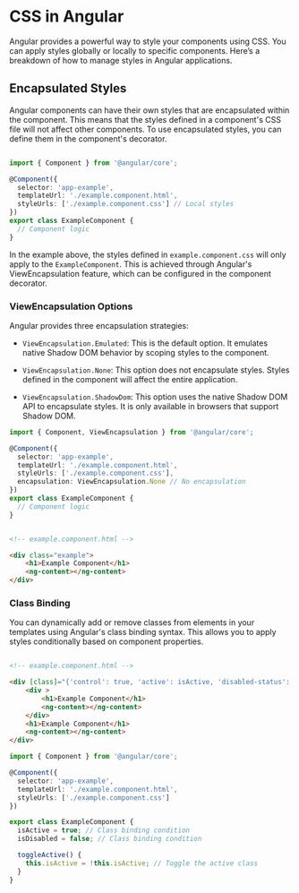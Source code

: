 # CSS in Angular

Angular provides a powerful way to style your components using CSS. You can apply styles globally or locally to specific components. Here’s a breakdown of how to manage styles in Angular applications.

## Encapsulated Styles

Angular components can have their own styles that are encapsulated within the component. This means that the styles defined in a component's CSS file will not affect other components. To use encapsulated styles, you can define them in the component's decorator.

```typescript

import { Component } from '@angular/core';

@Component({
  selector: 'app-example',
  templateUrl: './example.component.html',
  styleUrls: ['./example.component.css'] // Local styles
})
export class ExampleComponent {
  // Component logic
}
```

In the example above, the styles defined in `example.component.css` will only apply to the `ExampleComponent`. This is achieved through Angular's ViewEncapsulation feature, which can be configured in the component decorator.

### ViewEncapsulation Options

Angular provides three encapsulation strategies:

- `ViewEncapsulation.Emulated`: This is the default option. It emulates native Shadow DOM behavior by scoping styles to the component.
- `ViewEncapsulation.None`: This option does not encapsulate styles. Styles defined in the component will affect the entire application.

- `ViewEncapsulation.ShadowDom`: This option uses the native Shadow DOM API to encapsulate styles. It is only available in browsers that support Shadow DOM.

```typescript
import { Component, ViewEncapsulation } from '@angular/core';

@Component({
  selector: 'app-example',
  templateUrl: './example.component.html',
  styleUrls: ['./example.component.css'],
  encapsulation: ViewEncapsulation.None // No encapsulation
})
export class ExampleComponent {
  // Component logic
}
```

```html

<!-- example.component.html -->

<div class="example">
    <h1>Example Component</h1>
    <ng-content></ng-content>
</div>

```

### Class Binding

You can dynamically add or remove classes from elements in your templates using Angular's class binding syntax. This allows you to apply styles conditionally based on component properties.

```html

<!-- example.component.html -->

<div [class]="{'control': true, 'active': isActive, 'disabled-status': isDisabled}">
    <div >
        <h1>Example Component</h1>
        <ng-content></ng-content>
    </div>
    <h1>Example Component</h1>
    <ng-content></ng-content>
</div>
```

```typescript
import { Component } from '@angular/core';

@Component({
  selector: 'app-example',
  templateUrl: './example.component.html',
  styleUrls: ['./example.component.css']
})

export class ExampleComponent {
  isActive = true; // Class binding condition
  isDisabled = false; // Class binding condition

  toggleActive() {
    this.isActive = !this.isActive; // Toggle the active class
  }
}
```
